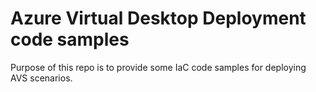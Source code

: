 # Azure Virtual Desktop Deployment code samples
Purpose of this repo is to provide some IaC code samples for deploying AVS scenarios.